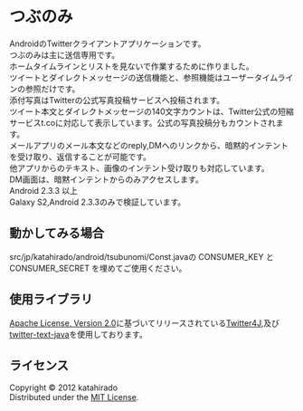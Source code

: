 つぶのみ
======================
AndroidのTwitterクライアントアプリケーションです。  
つぶのみは主に送信専用です。  
ホームタイムラインとリストを見ないで作業するために作りました。  
ツイートとダイレクトメッセージの送信機能と、参照機能はユーザータイムラインの参照だけです。  
添付写真はTwitterの公式写真投稿サービスへ投稿されます。  
ツイート本文とダイレクトメッセージの140文字カウントは、Twitter公式の短縮サービスt.coに対応して表示しています。公式の写真投稿分もカウントされます。  
メールアプリのメール本文などのreply,DMへのリンクから、暗黙的インテントを受け取り、返信することが可能です。  
他アプリからのテキスト、画像のインテント受け取りも対応しています。  
DM画面は、暗黙インテントからのみアクセスします。  
Android 2.3.3 以上  
Galaxy S2,Android 2.3.3のみで検証しています。  

動かしてみる場合
----------
src/jp/katahirado/android/tsubunomi/Const.javaの CONSUMER_KEY と CONSUMER_SECRET を埋めてご使用ください。  


使用ライブラリ
----------
[Apache License, Version 2.0][Apache]に基づいてリリースされている[Twitter4J][4j],及び[twitter-text-java][ttj]を使用しております。  

ライセンス
----------
Copyright &copy; 2012 katahirado  
Distributed under the [MIT License][mit].  

[Apache]: http://www.apache.org/licenses/LICENSE-2.0]
[MIT]: http://www.opensource.org/licenses/mit-license.php
[ttj]: https://github.com/twitter/twitter-text-java
[4j]: http://twitter4j.org/ja/index.html